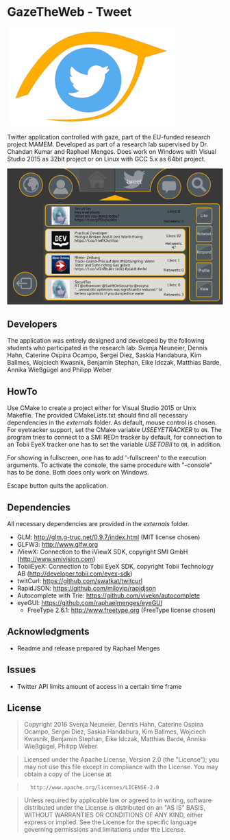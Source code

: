 # GazeTheWeb - Tweet

![Logo](media/Logo.png)

Twitter application controlled with gaze, part of the EU-funded research project MAMEM. Developed as part of a research lab supervised by Dr. Chandan Kumar and Raphael Menges. Does work on Windows with Visual Studio 2015 as 32bit project or on Linux with GCC 5.x as 64bit project.

![Logo](media/Screenshot.png)

## Developers
The application was entirely designed and developed by the following students who participated in the research lab:
Svenja Neuneier, Dennis Hahn, Caterine Ospina Ocampo, Sergei Diez, Saskia Handabura, Kim Ballmes, Wojciech Kwasnik, Benjamin Stephan, Eike Idczak, Matthias Barde, Annika Wießgügel and Philipp Weber

## HowTo
Use CMake to create a project either for Visual Studio 2015 or Unix Makefile. The provided CMakeLists.txt should find all necessary dependencies in the _externals_ folder. As default, mouse control is chosen. For eyetracker support, set the CMake variable *USEEYETRACKER* to `ON`. The program tries to connect to a SMI REDn tracker by default, for connection to an Tobii EyeX tracker one has to set the variable *USETOBII* to `ON`, in addition.

For showing in fullscreen, one has to add '-fullscreen' to the execution arguments. To activate the console, the same procedure with "-console" has to be done. Both does only work on Windows.

Escape button quits the application.

## Dependencies
All necessary dependencies are provided in the _externals_ folder.
* GLM: http://glm.g-truc.net/0.9.7/index.html (MIT license chosen)
* GLFW3: http://www.glfw.org
* iViewX: Connection to the iViewX SDK, copyright SMI GmbH (http://www.smivision.com)
* TobiiEyeX: Connection to Tobii EyeX SDK, copyright Tobii Technology AB (http://developer.tobii.com/eyex-sdk)
* twitCurl: https://github.com/swatkat/twitcurl
* RapidJSON: https://github.com/miloyip/rapidjson
* Autocomplete with Trie: https://github.com/vivekn/autocomplete
* eyeGUI: https://github.com/raphaelmenges/eyeGUI
  * FreeType 2.6.1: http://www.freetype.org (FreeType license chosen)

## Acknowledgments
* Readme and release prepared by Raphael Menges

## Issues
* Twitter API limits amount of access in a certain time frame

## License
>Copyright 2016 Svenja Neuneier, Dennis Hahn, Caterine Ospina Ocampo, Sergei Diez, Saskia Handabura, Kim Ballmes, Wojciech Kwasnik, Benjamin Stephan, Eike Idczak, Matthias Barde, Annika Wießgügel, Philipp Weber

>Licensed under the Apache License, Version 2.0 (the "License"); you may not use this file except in compliance with the License. You may obtain a copy of the License at

>		http://www.apache.org/licenses/LICENSE-2.0

>Unless required by applicable law or agreed to in writing, software distributed under the License is distributed on an "AS IS" BASIS, WITHOUT WARRANTIES OR CONDITIONS OF ANY KIND, either express or implied. See the License for the specific language governing permissions and limitations under the License.
